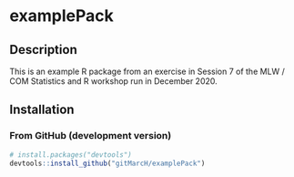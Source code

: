 # examplePack

## Description

This is an example R package from an exercise in Session 7 of the MLW / COM Statistics and R workshop run in December 2020.

## Installation

### From GitHub (development version)

``` r
# install.packages("devtools")
devtools::install_github("gitMarcH/examplePack")
```
